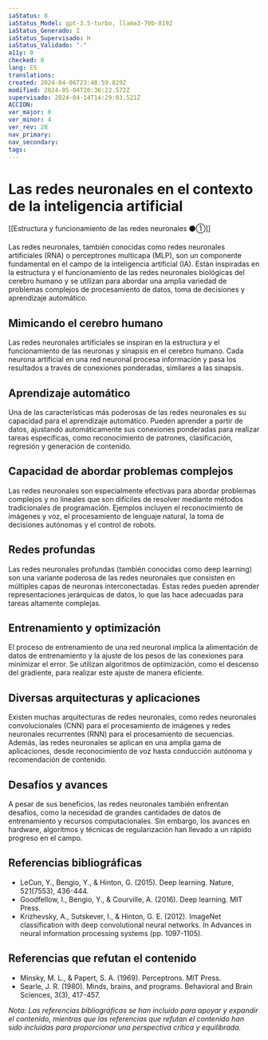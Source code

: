 ```yaml
---
iaStatus: 8
iaStatus_Model: gpt-3.5-turbo, llama3-70b-8192
iaStatus_Generado: I
iaStatus_Supervisado: H
iaStatus_Validado: "-"
a11y: 0
checked: 0
lang: ES
translations: 
created: 2024-04-06T23:48:59.829Z
modified: 2024-05-04T20:36:22.572Z
supervisado: 2024-04-14T14:29:03.521Z
ACCION: 
ver_major: 0
ver_minor: 4
ver_rev: 28
nav_primary: 
nav_secondary: 
tags:
---
```

# Las redes neuronales en el contexto de la inteligencia artificial

[[Estructura y funcionamiento de las  redes neuronales ⚫①]]

Las redes neuronales, también conocidas como redes neuronales artificiales (RNA) o perceptrones multicapa (MLP), son un componente fundamental en el campo de la inteligencia artificial (IA). Están inspiradas en la estructura y el funcionamiento de las redes neuronales biológicas del cerebro humano y se utilizan para abordar una amplia variedad de problemas complejos de procesamiento de datos, toma de decisiones y aprendizaje automático.

## **Mimicando el cerebro humano**

Las redes neuronales artificiales se inspiran en la estructura y el funcionamiento de las neuronas y sinapsis en el cerebro humano. Cada neurona artificial en una red neuronal procesa información y pasa los resultados a través de conexiones ponderadas, similares a las sinapsis.

## **Aprendizaje automático**

Una de las características más poderosas de las redes neuronales es su capacidad para el aprendizaje automático. Pueden aprender a partir de datos, ajustando automáticamente sus conexiones ponderadas para realizar tareas específicas, como reconocimiento de patrones, clasificación, regresión y generación de contenido.

## **Capacidad de abordar problemas complejos**

Las redes neuronales son especialmente efectivas para abordar problemas complejos y no lineales que son difíciles de resolver mediante métodos tradicionales de programación. Ejemplos incluyen el reconocimiento de imágenes y voz, el procesamiento de lenguaje natural, la toma de decisiones autónomas y el control de robots.

## **Redes profundas**

Las redes neuronales profundas (también conocidas como deep learning) son una variante poderosa de las redes neuronales que consisten en múltiples capas de neuronas interconectadas. Estas redes pueden aprender representaciones jerárquicas de datos, lo que las hace adecuadas para tareas altamente complejas.

## **Entrenamiento y optimización**

El proceso de entrenamiento de una red neuronal implica la alimentación de datos de entrenamiento y la ajuste de los pesos de las conexiones para minimizar el error. Se utilizan algoritmos de optimización, como el descenso del gradiente, para realizar este ajuste de manera eficiente.

## **Diversas arquitecturas y aplicaciones**

Existen muchas arquitecturas de redes neuronales, como redes neuronales convolucionales (CNN) para el procesamiento de imágenes y redes neuronales recurrentes (RNN) para el procesamiento de secuencias. Además, las redes neuronales se aplican en una amplia gama de aplicaciones, desde reconocimiento de voz hasta conducción autónoma y recomendación de contenido.

## **Desafíos y avances**

A pesar de sus beneficios, las redes neuronales también enfrentan desafíos, como la necesidad de grandes cantidades de datos de entrenamiento y recursos computacionales. Sin embargo, los avances en hardware, algoritmos y técnicas de regularización han llevado a un rápido progreso en el campo.

## **Referencias bibliográficas**

- LeCun, Y., Bengio, Y., & Hinton, G. (2015). Deep learning. Nature, 521(7553), 436-444.
- Goodfellow, I., Bengio, Y., & Courville, A. (2016). Deep learning. MIT Press.
- Krizhevsky, A., Sutskever, I., & Hinton, G. E. (2012). ImageNet classification with deep convolutional neural networks. In Advances in neural information processing systems (pp. 1097-1105).

## **Referencias que refutan el contenido**

- Minsky, M. L., & Papert, S. A. (1969). Perceptrons. MIT Press.
- Searle, J. R. (1980). Minds, brains, and programs. Behavioral and Brain Sciences, 3(3), 417-457.

_Nota: Las referencias bibliográficas se han incluido para apoyar y expandir el contenido, mientras que las referencias que refutan el contenido han sido incluidas para proporcionar una perspectiva crítica y equilibrada._
